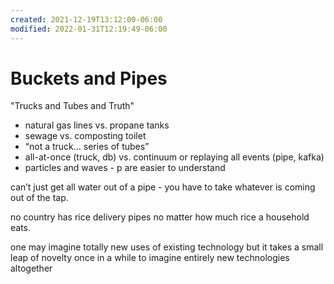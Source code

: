 ```yaml
---
created: 2021-12-19T13:12:00-06:00
modified: 2022-01-31T12:19:49-06:00
---
```


# Buckets and Pipes

"Trucks and Tubes and Truth"

- natural gas lines vs. propane tanks
- sewage vs. composting toilet
- “not a truck… series of tubes”
- all-at-once (truck, db) vs. continuum or replaying all events (pipe, kafka)
- particles and waves - p are easier to understand

can’t just get all water out of a pipe - you have to take whatever is coming out of the tap.

no country has rice delivery pipes no matter how much rice a household eats.

one may imagine totally new uses of existing technology but it takes a small leap of novelty once in a while to imagine entirely new technologies altogether

